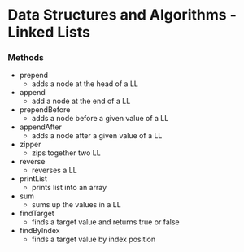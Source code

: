 # Data Structures and Algorithms - Linked Lists

### Methods

- prepend
  - adds a node at the head of a LL
- append
  - add a node at the end of a LL
- prependBefore
  - adds a node before a given value of a LL
- appendAfter
  - adds a node after a given value of a LL
- zipper
  - zips together two LL
- reverse
  - reverses a LL
- printList
  - prints list into an array
- sum
  - sums up the values in a LL
- findTarget
  - finds a target value and returns true or false
- findByIndex
  - finds a target value by index position
